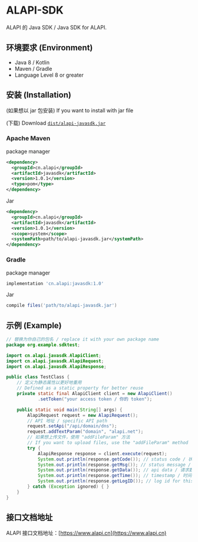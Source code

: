# ALAPI-SDK
ALAPI 的 Java SDK / Java SDK for ALAPI.

## 环境要求 (Environment)
 - Java 8 / Kotlin
 - Maven / Gradle
 - Language Level 8 or greater

## 安装 (Installation)
(如果想以 jar 包安装) If you want to install with jar file

(下载) Download [`dist/alapi-javasdk.jar`](dist/alapi-javasdk.jar)

### Apache Maven
package manager
```xml
<dependency>
  <groupId>cn.alapi</groupId>
  <artifactId>javasdk</artifactId>
  <version>1.0.1</version>
  <type>pom</type>
</dependency>
```

Jar
```xml
<dependency>
  <groupId>cn.alapi</groupId>
  <artifactId>javasdk</artifactId>
  <version>1.0.1</version>
  <scope>system</scope>
  <systemPath>path/to/alapi-javasdk.jar</systemPath>
</dependency>
```

### Gradle

package manager
```groovy
implementation 'cn.alapi:javasdk:1.0'
```

Jar
```groovy
compile files('path/to/alapi-javasdk.jar')
```


## 示例 (Example)
```java
// 替换为你自己的包名 / replace it with your own package name
package org.example.sdktest;

import cn.alapi.javasdk.AlapiClient;
import cn.alapi.javasdk.AlapiRequest;
import cn.alapi.javasdk.AlapiResponse;

public class TestClass {
    // 定义为静态属性以更好地重用
    // Defined as a static property for better reuse
    private static final AlapiClient client = new AlapiClient()
            .setToken("your access token / 你的 token");

    public static void main(String[] args) {
        AlapiRequest request = new AlapiRequest();
        // API 地址 / specific API path
        request.setApi("/api/domain/dns");
        request.addTextParam("domain", "alapi.net");
        // 如果想上传文件，使用 "addFileParam" 方法
        // If you want to upload files, use the "addFileParam" method
        try {
            AlapiResponse response = client.execute(request);
            System.out.println(response.getCode()); // status code / 状态码
            System.out.println(response.getMsg()); // status message / 状态消息
            System.out.println(response.getData()); // api data / 请求数据
            System.out.println(response.getTime()); // timestamp / 时间戳
            System.out.println(response.getLogID()); // log id for this request / 本次请求记录 ID
        } catch (Exception ignored) { }
    }
}
```

## 接口文档地址
ALAPI 接口文档地址：[https://www.alapi.cn](https://www.alapi.cn)
